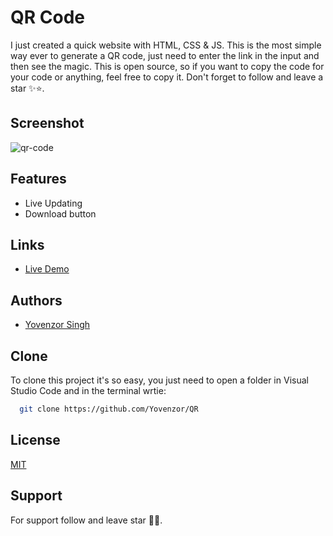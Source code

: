 # QR Code

I just created a quick website with HTML, CSS & JS.
This is the most simple way ever to generate a QR code, just need to enter the link in the input and then see the magic.
This is open source, so if you want to copy the code for your code or anything, feel free to copy it.
Don't forget to follow and leave a star ✨⭐.

## Screenshot

![qr-code](https://github.com/Yovenzor/QR/assets/102180213/18eba469-5d42-4537-8784-85819570a4c3)

## Features
 - Live Updating
 - Download button

## Links
 - [Live Demo](https://yovenzor.github.io/QR/)

## Authors

- [Yovenzor Singh](https://www.github.com/Yovenzor)

## Clone

To clone this project it's so easy, you just need to open a folder in Visual Studio Code and in the terminal wrtie:

```bash
  git clone https://github.com/Yovenzor/QR
```


## License

[MIT](https://choosealicense.com/licenses/mit/)

## Support

For support follow and leave star 🌟✨.
